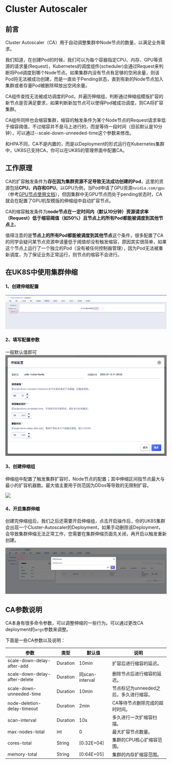 # Cluster Autoscaler

## 前言

Cluster Autoscaler（CA）用于自动调整集群中Node节点的数量，以满足业务需求。

我们知道，在创建Pod的时候，我们可以为每个容器指定CPU、内存、GPU等资源的请求量(Request)，Kubernetes的调度组件(scheduler)会通过Request来判断将Pod调度到哪个Node节点。如果集群内没有节点有足够的空闲余量，则该Pod将无法被成功创建，而是一直处于Pending状态，直到有新的Node节点加入集群或者存量Pod被删除释放出空闲余量。

CA组件查找无法被成功调度的Pod，并遍历伸缩组，判断通过伸缩组模版扩容的新节点是否满足要求，如果判断新加节点可以使得Pod被成功调度，则CA将扩容集群。

CA组件同样也会缩容集群，缩容的触发条件为某个Node节点的Request请求率低于缩容阈值，不过缩容并不是马上进行的，而是等待一段时间（目前默认是10分钟），可以通过--scale-down-unneeded-time这个参数来修改。

和HPA不同，CA不是内置的，而是以Deployment的形式运行在Kubernetes集群中，UK8S已支持CA，你可以在UK8S的管理界面中配置CA。

## 工作原理

CA的扩容触发条件为**存在因为集群资源不足导致无法成功创建的Pod**，这里的资源包括**CPU、内存和GPU**。以GPU为例，当Pod申请了GPU资源`nvidia.com/gpu`（参考[GPU节点使用文档](/uk8s/administercluster/gpu-node)），但因集群中无GPU节点而处于pending状态时，CA就会在配置了GPU机型模版的伸缩组中自动扩容节点。

CA的缩容触发条件为**node节点在一定时间内（默认10分钟）资源请求率（Request）低于缩容阈值（如50%）且节点上的所有Pod都能被调度到其他节点上**。

值得注意的是**节点上的所有Pod都能被调度到其他节点**这个条件，很多配置了CA的同学会疑问某节点资源申请量低于阈值却没有触发缩容，原因其实很简单，如果这个节点上运行了一个独立的Pod（没有被任何控制器管理），因为Pod无法被重新调度，为了保证业务正常运行，则节点的缩容不会进行。

## 在UK8S中使用集群伸缩

#### 1、创建伸缩配置

![](/images/administercluster/autoscaling/CA1.png)

#### 2、填写配置参数

一般默认值即可 ![](/images/administercluster/autoscaling/CA2.png)


#### 3、创建伸缩组

伸缩组中配置了触发集群扩容时，Node节点的配置；其中伸缩区间指节点最大与最小的扩容机器数。最大值主要用于防范因为DDos等导致的无限制扩容。


![](/images/administercluster/autoscaling/3.png)

#### 4、开启集群伸缩

创建完伸缩组后，我们之后还需要开启伸缩组，点击开启操作后，你的UK8S集群会出现一个Cluster-Autoscaler的Deployment，如果手动删除该Deployment，会导致集群伸缩无法正常工作，您需要在集群伸缩页面先关闭，再开启以触发重新创建。

![](/images/administercluster/autoscaling/CA4.png)

## CA参数说明

CA本身有很多命令参数，可以调整伸缩的一些行为。可以通过更改CA deployment的`args`参数来调整。

下面是一些CA参数以及说明：

| 参数                          | 类型     | 默认值          | 说明                                   |
| ----------------------------- | -------- | --------------- | -------------------------------------- |
| scale-down-delay-after-add    | Duration | 10min           | 扩容后进行缩容的延迟。                 |
| scale-down-delay-after-delete | Duration | 同scan-interval | 删除节点后进行缩容的延迟。             |
| scale-down-unneeded-time      | Duration | 10min           | 节点标记为unneeded之后，多久进行缩容。 |
| node-deletion-delay-timeout   | Duration | 2min            | CA等待节点删除完成的超时时间。         |
| scan-interval                 | Duration | 10s             | 多久进行一次扩缩容扫描。               |
| max-nodes-total               | int      | 0               | 最大扩容节点数量。                     |
| cores-total                   | String   | [0:32E+04]      | 集群的CPU核心扩缩容范围。              |
| memory-total                  | String   | [0:64E+05]      | 集群的内存扩缩容范围。                 |
